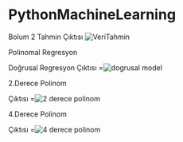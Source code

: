 # PythonMachineLearning
Bolum 2 Tahmin Çıktısı
![VeriTahmin](https://user-images.githubusercontent.com/83179561/136713626-6d674429-ef25-46a7-9427-49001f765c9f.png)

Polinomal Regresyon

Doğrusal Regresyon 
Çıktısı =![dogrusal model](https://user-images.githubusercontent.com/83179561/136959916-f495a92f-23cc-4e59-9f10-fa27682f5556.png)

2.Derece Polinom

Çıktısı =![2 derece polinom](https://user-images.githubusercontent.com/83179561/136959978-b1d406c5-671e-4db3-9150-b70b0d837104.png)

4.Derece Polinom

Çıktısı =![4  derece polinom](https://user-images.githubusercontent.com/83179561/136960088-2bab6585-1d94-4728-9fe9-ab4a856cad0a.png)


